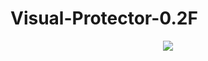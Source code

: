 # Visual-Protector-0.2F


<p align="center">
<img src="https://s20.directupload.net/images/210312/u5tnrzih.png" ><br>

